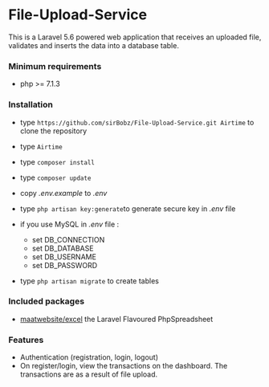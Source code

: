 # File-Upload-Service
This is a Laravel 5.6 powered web application that receives an uploaded file, validates and inserts the data into a database table.

### Minimum requirements 
* php >= 7.1.3

### Installation ###
* type `https://github.com/sirBobz/File-Upload-Service.git Airtime` to clone the repository 
* type `Airtime`
* type `composer install`
* type `composer update`
* copy *.env.example* to *.env*
* type `php artisan key:generate`to generate secure key in *.env* file
* if you use MySQL in *.env* file :
   * set DB_CONNECTION
   * set DB_DATABASE
   * set DB_USERNAME
   * set DB_PASSWORD

* type `php artisan migrate` to create tables


### Included packages ###

* [maatwebsite/excel](https://github.com/Maatwebsite/Laravel-Excel) the Laravel Flavoured PhpSpreadsheet 

### Features ###


* Authentication (registration, login, logout)
* On register/login, view the transactions on the dashboard. The transactions are as a result of file upload.

